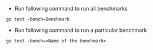 * Run following command to run all benchmarks
```
go test -bench=Benchmark
```
* Run following command to run a particular benchmark 
```
go test -bench=<Name of the benchmark>
```